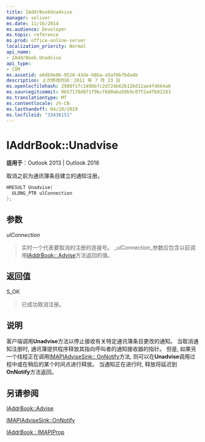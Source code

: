 ```yaml
---
title: IAddrBookUnadvise
manager: soliver
ms.date: 11/16/2014
ms.audience: Developer
ms.topic: reference
ms.prod: office-online-server
localization_priority: Normal
api_name:
- IAddrBook.Unadvise
api_type:
- COM
ms.assetid: e0db9e86-9528-43de-b8ba-a5af8b7bda4b
description: 上次修改时间：2011 年 7 月 23 日
ms.openlocfilehash: 2988f1fc149bbfc2d724b62b12bd12ae4f4664a6
ms.sourcegitcommit: 8657170d071f9bcf680aba50b9c07f2a4fb82283
ms.translationtype: MT
ms.contentlocale: zh-CN
ms.lasthandoff: 04/28/2019
ms.locfileid: "33436151"
---
```

# <a name="iaddrbookunadvise"></a>IAddrBook::Unadvise

  
  
**适用于**：Outlook 2013 | Outlook 2016 
  
取消之前为通讯簿条目建立的通知注册。
  
```cpp
HRESULT Unadvise(
  ULONG_PTR ulConnection
);
```

## <a name="parameters"></a>参数

 _ulConnection_
  
> 实时一个代表要取消的注册的连接号。 _ulConnection_参数应包含以前调用[IAddrBook:: Advise](iaddrbook-advise.md)方法返回的值。 
    
## <a name="return-value"></a>返回值

S_OK 
  
> 已成功取消注册。
    
## <a name="remarks"></a>说明

客户端调用**Unadvise**方法以停止接收有关特定通讯簿条目更改的通知。 当取消通知注册时, 通讯簿提供程序释放其指向呼叫者的通知接收器的指针。 但是, 如果另一个线程正在调用[IMAPIAdviseSink:: OnNotify](imapiadvisesink-onnotify.md)方法, 则可以在**Unadvise**调用过程中或在稍后的某个时间点进行释放。 当通知正在进行时, 释放将延迟到**OnNotify**方法返回。 
  
## <a name="see-also"></a>另请参阅



[IAddrBook::Advise](iaddrbook-advise.md)
  
[IMAPIAdviseSink::OnNotify](imapiadvisesink-onnotify.md)
  
[IAddrBook : IMAPIProp](iaddrbookimapiprop.md)


